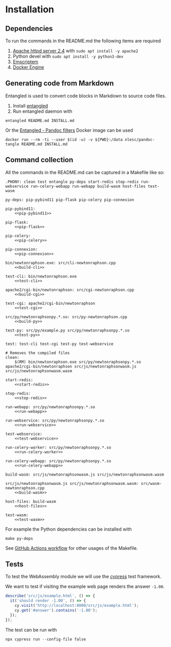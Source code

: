 # Installation

## Dependencies

To run the commands in the README.md the following items are required

1. [Apache httpd server 2.4](http://httpd.apache.org/) with `sudo apt install -y apache2`
1. Python devel with `sudo apt install -y python3-dev`
1. [Emscriptem](https://emscripten.org/docs/getting_started/downloads.html)
1. [Docker Engine](https://docs.docker.com/install/)

## Generating code from Markdown

Entangled is used to convert code blocks in Markdown to source code files.

1. Install [entangled](https://github.com/entangled/entangled)
2. Run entangled daemon with

```shell
entangled README.md INSTALL.md
```

Or the [Entangled - Pandoc filters](https://github.com/entangled/filters) Docker image can be used

```shell
docker run --rm -ti --user $(id -u) -v ${PWD}:/data nlesc/pandoc-tangle README.md INSTALL.md
```

## Command collection

All the commands in the README.md can be captured in a Makefile like so:

```{.makefile file=Makefile}
.PHONY: clean test entangle py-deps start-redis stop-redis run-webservice run-celery-webapp run-webapp build-wasm host-files test-wasm

py-deps: pip-pybind11 pip-flask pip-celery pip-connexion

pip-pybind11:
	<<pip-pybind11>>

pip-flask:
	<<pip-flask>>

pip-celery:
	<<pip-celery>>

pip-connexion:
	<<pip-connexion>>

bin/newtonraphson.exe: src/cli-newtonraphson.cpp
	<<build-cli>>

test-cli: bin/newtonraphson.exe
	<<test-cli>>

apache2/cgi-bin/newtonraphson: src/cgi-newtonraphson.cpp
	<<build-cgi>>

test-cgi: apache2/cgi-bin/newtonraphson
	<<test-cgi>>

src/py/newtonraphsonpy.*.so: src/py-newtonraphson.cpp
	<<build-py>>

test-py: src/py/example.py src/py/newtonraphsonpy.*.so
	<<test-py>>

test: test-cli test-cgi test-py test-webservice

# Removes the compiled files
clean:
	$(RM) bin/newtonraphson.exe src/py/newtonraphsonpy.*.so apache2/cgi-bin/newtonraphson src/js/newtonraphsonwasm.js  src/js/newtonraphsonwasm.wasm

start-redis:
	<<start-redis>>

stop-redis:
	<<stop-redis>>

run-webapp: src/py/newtonraphsonpy.*.so
	<<run-webapp>>

run-webservice: src/py/newtonraphsonpy.*.so
	<<run-webservice>>

test-webservice:
	<<test-webservice>>

run-celery-worker: src/py/newtonraphsonpy.*.so
	<<run-celery-worker>>

run-celery-webapp: src/py/newtonraphsonpy.*.so
	<<run-celery-webapp>>

build-wasm: src/js/newtonraphsonwasm.js src/js/newtonraphsonwasm.wasm

src/js/newtonraphsonwasm.js src/js/newtonraphsonwasm.wasm: src/wasm-newtonraphson.cpp
	<<build-wasm>>

host-files: build-wasm
	<<host-files>>

test-wasm:
	<<test-wasm>>
```

For example the Python dependencies can be installed with

```shell
make py-deps
```

See [GitHub Actions workflow](.github/workflows/main.yml) for other usages of the Makefile.

## Tests

To test the WebAssembly module we will use the [cypress](https://www.cypress.io/) test framework.

We want to test if visiting the example web page renders the answer `-1.00`.

```{.js file=cypress/integration/example_spec.js}
describe('src/js/example.html', () => {
  it('should render -1.00', () => {
    cy.visit('http://localhost:8000/src/js/example.html');
    cy.get('#answer').contains('-1.00');
  });
});
```

The test can be run with

```{.awk #test-wasm}
npx cypress run --config-file false
```
